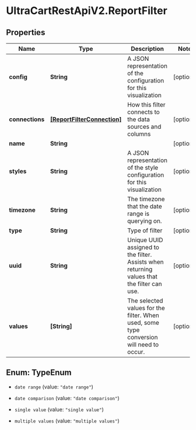 # UltraCartRestApiV2.ReportFilter

## Properties

Name | Type | Description | Notes
------------ | ------------- | ------------- | -------------
**config** | **String** | A JSON representation of the configuration for this visualization | [optional] 
**connections** | [**[ReportFilterConnection]**](ReportFilterConnection.md) | How this filter connects to the data sources and columns | [optional] 
**name** | **String** |  | [optional] 
**styles** | **String** | A JSON representation of the style configuration for this visualization | [optional] 
**timezone** | **String** | The timezone that the date range is querying on. | [optional] 
**type** | **String** | Type of filter | [optional] 
**uuid** | **String** | Unique UUID assigned to the filter.  Assists when returning values that the filter can use. | [optional] 
**values** | **[String]** | The selected values for the filter.  When used, some type conversion will need to occur. | [optional] 



## Enum: TypeEnum


* `date range` (value: `"date range"`)

* `date comparison` (value: `"date comparison"`)

* `single value` (value: `"single value"`)

* `multiple values` (value: `"multiple values"`)




